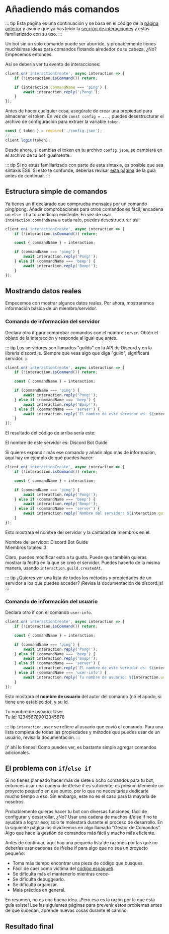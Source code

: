 # Añadiendo más comandos

::: tip
Esta página es una continuación y se basa en el código de la [página anterior](/creando-tu-bot/) y asume que ya has leído la [sección de interacciones](/interacciones/respondiendo-a-comandos-de-barra.md) y estás familiarizado con su uso.
:::

Un bot sin un solo comando puede ser aburrido, y probablemente tienes muchísimas ideas para comandos flotando alrededor de tu cabeza, ¿No? Empecemos entonces. 

Así se debería ver tu evento de interacciones:

```js
client.on('interactionCreate', async interaction => {
	if (!interaction.isCommand()) return;

	if (interaction.commandName === 'ping') {
		await interaction.reply('¡Pong!');
	}
});
```

Antes de hacer cualquier cosa, asegúrate de crear una propiedad para almacenar el token. En vez de `const config = ...`, puedes desestructurar el archivo de configuración para extraer la variable `token`.

```js {1,3}
const { token } = require('./config.json');
// ...
client.login(token);
```

Desde ahora, si cambias el token en tu archivo `config.json`, se cambiará en el archivo de tu bot igualmente.

::: tip
Si no estás familiarizado con parte de esta sintaxis, es posible que sea sintaxis ES6. Si esto te confunde, deberías revisar [esta página](/informacion-adicional/sintaxis-ES6.html) de la guía antes de continuar.
:::

## Estructura simple de comandos

Ya tienes un if declarado que comprueba mensajes por un comando ping/pong. Añadir comprobaciones para otros comandos es fácil; encadena un `else if` a tu condición existente. En vez de usar `interaction.commandName` a cada rato, puedes desestructurar así:

```js {2-10}
client.on('interactionCreate', async interaction => {
	if (!interaction.isCommand()) return;

	const { commandName } = interaction;

	if (commandName === 'ping') {
		await interaction.reply('Pong!');
	} else if (commandName === 'beep') {
		await interaction.reply('Boop!');
	}
});
```

## Mostrando datos reales

Empecemos con mostrar algunos datos reales. Por ahora, mostraremos información básica de un miembro/servidor.

### Comando de información del servidor

Declara otro if para comprobar comandos con el nombre `server`. Obtén el objeto de la interacción y responde al igual que antes.

::: tip
Los servidores son llamados "guilds" en la API de Discord y en la librería discord.js. Siempre que veas algo que diga "guild", significará servidor.
:::

```js {10-12}
client.on('interactionCreate', async interaction => {
	if (!interaction.isCommand()) return;

	const { commandName } = interaction;

	if (commandName === 'ping') {
		await interaction.reply('Pong!');
	} else if (commandName === 'beep') {
		await interaction.reply('Boop!');
	} else if (commandName === 'server') {
		await interaction.reply(`El nombre de este servidor es: ${interaction.guild.name}`);
	}
});
```

El resultado del código de arriba sería este:

<DiscordMessages>
	<DiscordMessage profile="bot">
		<template #interactions>
			<DiscordInteraction profile="user" :command="true">server</DiscordInteraction>
		</template>
		El nombre de este servidor es: Discord Bot Guide
	</DiscordMessage>
</DiscordMessages>

Si quieres expandir más ese comando y añadir algo más de información, aquí hay un ejemplo de qué puedes hacer:

```js {10-12}
client.on('interactionCreate', async interaction => {
	if (!interaction.isCommand()) return;

	const { commandName } = interaction;

	if (commandName === 'ping') {
		await interaction.reply('Pong!');
	} else if (commandName === 'beep') {
		await interaction.reply('Boop!');
	} else if (commandName === 'server') {
		await interaction.reply(`Nombre del servidor: ${interaction.guild.name}\nMiembros totales: ${interaction.guild.memberCount}`);
	}
});
```

Esto mostrará el nombre del servidor y la cantidad de miembros en el.

<DiscordMessages>
	<DiscordMessage profile="bot">
		<template #interactions>
			<DiscordInteraction profile="user" :command="true">server</DiscordInteraction>
		</template>
		Nombre del servidor: Discord Bot Guide<br>
		Miembros totales: 3
	</DiscordMessage>
</DiscordMessages>

Claro, puedes modificar esto a tu gusto. Puede que también quieras mostrar la fecha en la que se creó el servidor. Puedes hacerlo de la misma manera, usando `interaction.guild.createdAt`.

::: tip
¿Quieres ver una lista de todos los métodos y propiedades de un servidor a los que puedes acceder? ¡Revisa la <DocsLink path="class/Guild">documentación de discord.js</DocsLink>!
:::

### Comando de información del usuario

Declara otro if con el comando `user-info`.

<!-- eslint-skip -->

```js {12-14}
client.on('interactionCreate', async interaction => {
	if (!interaction.isCommand()) return;

	const { commandName } = interaction;

	if (commandName === 'ping') {
		await interaction.reply('Pong!');
	} else if (commandName === 'beep') {
		await interaction.reply('Boop!');
	} else if (commandName === 'server') {
		await interaction.reply(`El nombre de este servidor es: ${interaction.guild.name}}`);
	} else if (commandName === 'user-info') {
		await interaction.reply(`Tu nombre de usuario: ${interaction.user.username}\nTu Id: ${interaction.user.id}`);
	}
});
```

Esto mostrará el **nombre de usuario** del autor del comando (no el apodo, si tiene uno establecido), y su Id.

<DiscordMessages>
	<DiscordMessage profile="bot">
		<template #interactions>
			<DiscordInteraction profile="user" :command="true">user-info</DiscordInteraction>
		</template>
		Tu nombre de usuario: User <br>
		Tu Id: 123456789012345678
	</DiscordMessage>
</DiscordMessages>

::: tip
`interaction.user` se refiere al usuario que envió el comando. Para una lista completa de todas las propiedades y métodos que puedes usar de un usuario, revisa <DocsLink path="class/User">la documentación</DocsLink>.
:::

¡Y ahí lo tienes! Como puedes ver, es bastante simple agregar comandos adicionales.

## El problema con `if`/`else if`

Si no tienes planeado hacer más de siete u ocho comandos para tu bot, entonces usar una cadena de if/else if es suficiente; es presumiblemente un proyecto pequeño en ese punto, por lo que no necesitarías dedicarle mucho tiempo a eso. Sin embargo, este no es el caso para la mayoría de nosotros.

Probablemente quieras hacer tu bot con diversas funciones, fácil de configurar y desarrollar, ¿No? Usar una cadena de muchos if/else if no te ayudará a lograr eso; solo te molestará durante el proceso de desarrollo. En la siguiente página los dividiremos en algo llamado "Gestor de Comandos". Algo que hace la gestión de comandos más fácil y mucho más eficiente.

Antes de continuar, aquí hay una pequeña lista de razones por las que no deberías usar cadenas de if/else if para algo que no sea un proyecto pequeño:

* Toma más tiempo encontrar una pieza de código que busques.
* Fácil de caer como víctima del [código espagueti](https://es.wikipedia.org/wiki/Código_espagueti).
* Se dificulta más el mantenerlo mientras crece-
* Se dificulta debuggearlo.
* Se dificulta organizar.
* Mala práctica en general.

En resumen, no es una buena idea. ¡Pero esa es la razón por la que esta guía existe! Lee las siguientes páginas para prevenir estos problemas antes de que sucedan, aprende nuevas cosas durante el camino.

## Resultado final

<ResultingCode />
